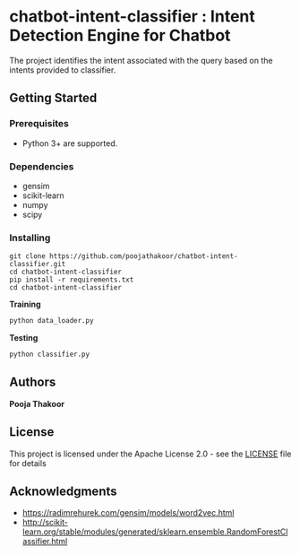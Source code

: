 # chatbot-intent-classifier : Intent Detection Engine for Chatbot

The project identifies the intent associated with the query based on the intents provided to classifier.

## Getting Started


### Prerequisites

* Python 3+ are supported.

### Dependencies

* gensim
* scikit-learn
* numpy
* scipy

### Installing

    git clone https://github.com/poojathakoor/chatbot-intent-classifier.git
    cd chatbot-intent-classifier
    pip install -r requirements.txt
    cd chatbot-intent-classifier

**Training**
```python
python data_loader.py    
```

**Testing**
```python
python classifier.py
```

## Authors

**Pooja Thakoor** 

## License

This project is licensed under the Apache License 2.0 - see the [LICENSE](LICENSE) file for details

## Acknowledgments

* https://radimrehurek.com/gensim/models/word2vec.html
* http://scikit-learn.org/stable/modules/generated/sklearn.ensemble.RandomForestClassifier.html

